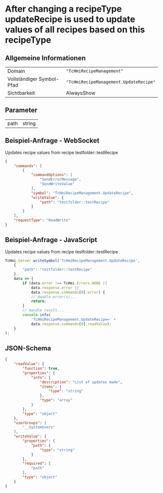 # After changing a recipeType updateRecipe is used to update values of all recipes based on this recipeType

## Allgemeine Informationen

|  |  |
| - | - |
| Domain | `"TcHmiRecipeManagement"` |
| Vollständiger Symbol-Pfad | `"TcHmiRecipeManagement.UpdateRecipe"` |
| Sichtbarkeit | AlwaysShow |

## Parameter

|  |  |
| - | - |
| path | string |

## Beispiel-Anfrage - WebSocket

Updates recipe values from recipe testfolder::testRecipe
```json
{
    "commands": [
        {
            "commandOptions": [
                "SendErrorMessage",
                "SendWriteValue"
            ],
            "symbol": "TcHmiRecipeManagement.UpdateRecipe",
            "writeValue": {
                "path": "testfolder::testRecipe"
            }
        }
    ],
    "requestType": "ReadWrite"
}
```

## Beispiel-Anfrage - JavaScript

Updates recipe values from recipe testfolder::testRecipe
```javascript
TcHmi.Server.writeSymbol('TcHmiRecipeManagement.UpdateRecipe',
    {
        "path": "testfolder::testRecipe"
    },
    data => {
        if (data.error !== TcHmi.Errors.NONE ||
            data.response.error ||
            data.response.commands[0].error) {
            // Handle error(s)...
            return;
        }
        // Handle result...
        console.info(
            'TcHmiRecipeManagement.UpdateRecipe=' +
            data.response.commands[0].readValue);
    }
);
```

## JSON-Schema

```json
{
    "readValue": {
        "function": true,
        "properties": {
            "info": {
                "description": "List of updates made",
                "items": {
                    "type": "string"
                },
                "type": "array"
            }
        },
        "type": "object"
    },
    "userGroups": [
        "__SystemUsers"
    ],
    "writeValue": {
        "properties": {
            "path": {
                "type": "string"
            }
        },
        "required": [
            "path"
        ],
        "type": "object"
    }
}
```
